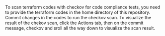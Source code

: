 To scan terraform codes with checkov for code compliance tests, you need to provide the terraform codes in the home directory of this repository.
Commit changes in the codes to run the checkov scan.
To visualize the result of the chekov scan, click the Actions tab, then on the commit message, checkov and sroll all the way down to visualize the scan result.
